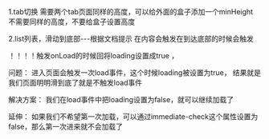 1.tab切换 
需要两个tab页面同样的高度，可以给外面的盒子添加一个minHeight
不需要同样的高度，不要给盒子设置高度

2.list列表，滑动到底部---根据文档提示 在内容会触发在到达底部的时候会触发

！！！！触发onLoad的时候回将loading设置成true ，

问题：
进入页面会触发一次load事件，这个时候loading被设置为true，
结果就是我们页面明明滑到底了就是不触发load事件

解决方案：
我们在load事件中把loading设置为false，就可以继续加载了

延伸：
如果我们不希望第一次加载，可以通过immediate-check这个属性设置为false，那么第一次进来就不会加载了